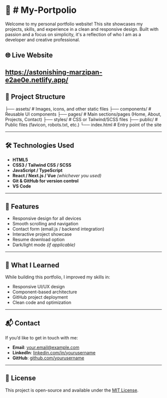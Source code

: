 
# 💼 # My-Portpolio
Welcome to my personal portfolio website! This site showcases my projects, skills, and experience in a clean and responsive design. Built with passion and a focus on simplicity, it's a reflection of who I am as a developer and creative professional.

## 🌐 Live Website

https://astonishing-marzipan-e2ae0e.netlify.app/
---

## 📁 Project Structure
├── assets/ # Images, icons, and other static files
├── components/ # Reusable UI components
├── pages/ # Main sections/pages (Home, About, Projects, Contact)
├── styles/ # CSS or Tailwind/SCSS files
├── public/ # Public files (favicon, robots.txt, etc.)
└── index.html # Entry point of the site

---

## 🛠️ Technologies Used

- **HTML5**
- **CSS3 / Tailwind CSS / SCSS**
- **JavaScript / TypeScript**
- **React / Next.js / Vue** *(whichever you used)*
- **Git & GitHub for version control**
- **VS Code**

---

## 🚀 Features

- Responsive design for all devices
- Smooth scrolling and navigation
- Contact form (email.js / backend integration)
- Interactive project showcase
- Resume download option
- Dark/light mode *(if applicable)*

---

## 🧠 What I Learned

While building this portfolio, I improved my skills in:
- Responsive UI/UX design
- Component-based architecture
- GitHub project deployment
- Clean code and optimization

---

## 📬 Contact

If you’d like to get in touch with me:

- **Email**: your.email@example.com  
- **LinkedIn**: [linkedin.com/in/yourusername](https://linkedin.com/in/yourusername)  
- **GitHub**: [github.com/yourusername](https://github.com/yourusername)

---

## 📄 License

This project is open-source and available under the [MIT License](LICENSE).



